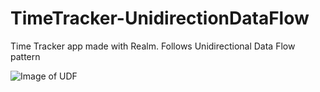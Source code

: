 # TimeTracker-UnidirectionDataFlow
Time Tracker app made with Realm. Follows Unidirectional Data Flow pattern

![Image of UDF](relative/path/to/UDF.png?raw=true "Title")
